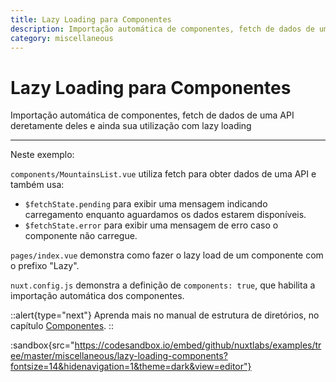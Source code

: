 ```yaml
---
title: Lazy Loading para Componentes
description: Importação automática de componentes, fetch de dados de uma API deretamente deles e ainda sua utilização com lazy loading
category: miscellaneous
---
```


# Lazy Loading para Componentes

Importação automática de componentes, fetch de dados de uma API deretamente deles e ainda sua utilização com lazy loading

---

Neste exemplo:

`components/MountainsList.vue` utiliza fetch para obter dados de uma API e também usa:

- `$fetchState.pending` para exibir uma mensagem indicando carregamento enquanto aguardamos os dados estarem disponíveis.
- `$fetchState.error` para exibir uma mensagem de erro caso o componente não carregue.

`pages/index.vue` demonstra como fazer o lazy load de um componente com o prefixo "Lazy".

`nuxt.config.js` demonstra a definição de `components: true`, que habilita a importação automática dos componentes.

::alert{type="next"}
Aprenda mais no manual de estrutura de diretórios, no capítulo [Componentes](/docs/directory-structure/components).
::

:sandbox{src="https://codesandbox.io/embed/github/nuxtlabs/examples/tree/master/miscellaneous/lazy-loading-components?fontsize=14&hidenavigation=1&theme=dark&view=editor"}
